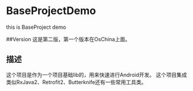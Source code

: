 # BaseProjectDemo
this is BaseProject demo

##Version
这是第二版，第一个版本在OsChina上面。

## 描述
这个项目是作为一个项目基础lib的，用来快速进行Android开发。
这个项目集成类似RxJava2、Retrofit2、Butterknife还有一些常用工具类。


